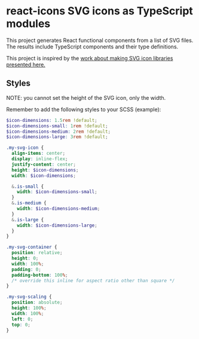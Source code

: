 # react-icons SVG icons as TypeScript modules

This project generates React functional components from a list of SVG files. The results include
TypeScript components and their type definitions.

This project is inspired by the [work about making SVG icon libraries presented here.](http://nicolasgallagher.com/making-svg-icon-libraries-for-react-apps)

## Styles

NOTE: you cannot set the height of the SVG icon, only the width.

Remember to add the following styles to your SCSS (example):

```scss
$icon-dimensions: 1.5rem !default;
$icon-dimensions-small: 1rem !default;
$icon-dimensions-medium: 2rem !default;
$icon-dimensions-large: 3rem !default;

.my-svg-icon {
  align-items: center;
  display: inline-flex;
  justify-content: center;
  height: $icon-dimensions;
  width: $icon-dimensions;

  &.is-small {
    width: $icon-dimensions-small;
  }
  &.is-medium {
    width: $icon-dimensions-medium;
  }
  &.is-large {
    width: $icon-dimensions-large;
  }
}

.my-svg-container {
  position: relative;
  height: 0;
  width: 100%;
  padding: 0;
  padding-bottom: 100%;
  /* override this inline for aspect ratio other than square */
}

.my-svg-scaling {
  position: absolute;
  height: 100%;
  width: 100%;
  left: 0;
  top: 0;
}
```
